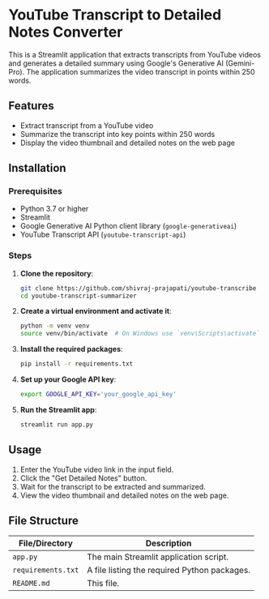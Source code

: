 # YouTube Transcript to Detailed Notes Converter

This is a Streamlit application that extracts transcripts from YouTube videos and generates a detailed summary using Google's Generative AI (Gemini-Pro). The application summarizes the video transcript in points within 250 words.

## Features

- Extract transcript from a YouTube video
- Summarize the transcript into key points within 250 words
- Display the video thumbnail and detailed notes on the web page

## Installation

### Prerequisites

- Python 3.7 or higher
- Streamlit
- Google Generative AI Python client library (`google-generativeai`)
- YouTube Transcript API (`youtube-transcript-api`)

### Steps

1. **Clone the repository**:

    ```bash
    git clone https://github.com/shivraj-prajapati/youtube-transcribe
    cd youtube-transcript-summarizer
    ```

2. **Create a virtual environment and activate it**:

    ```bash
    python -m venv venv
    source venv/bin/activate  # On Windows use `venv\Scripts\activate`
    ```

3. **Install the required packages**:

    ```bash
    pip install -r requirements.txt
    ```

4. **Set up your Google API key**:

    ```bash
    export GOOGLE_API_KEY='your_google_api_key'
    ```

5. **Run the Streamlit app**:

    ```bash
    streamlit run app.py
    ```

## Usage

1. Enter the YouTube video link in the input field.
2. Click the "Get Detailed Notes" button.
3. Wait for the transcript to be extracted and summarized.
4. View the video thumbnail and detailed notes on the web page.

## File Structure

| File/Directory       | Description                                            |
|----------------------|--------------------------------------------------------|
| `app.py`             | The main Streamlit application script.                |
| `requirements.txt`   | A file listing the required Python packages.          |
| `README.md`          | This file.                                             |


